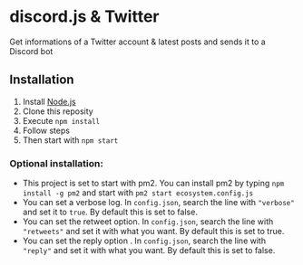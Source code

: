 # discord.js & Twitter

Get informations of a Twitter account & latest posts and sends it to a Discord bot

## Installation

1. Install [Node.js](https://nodejs.org)
2. Clone this reposity
3. Execute `npm install`
4. Follow steps
5. Then start with `npm start`

### Optional installation:

- This project is set to start with pm2. You can install pm2 by typing `npm install -g pm2` and start with `pm2 start ecosystem.config.js`
- You can set a verbose log. In `config.json`, search the line with `"verbose"` and set it to `true`. By default this is set to false.
- You can set the retweet option. In `config.json`, search the line with `"retweets"` and set it with what you want. By default this is set to true.
- You can set the reply option . In `config.json`, search the line with `"reply"` and set it with what you want. By default this is set to false.
